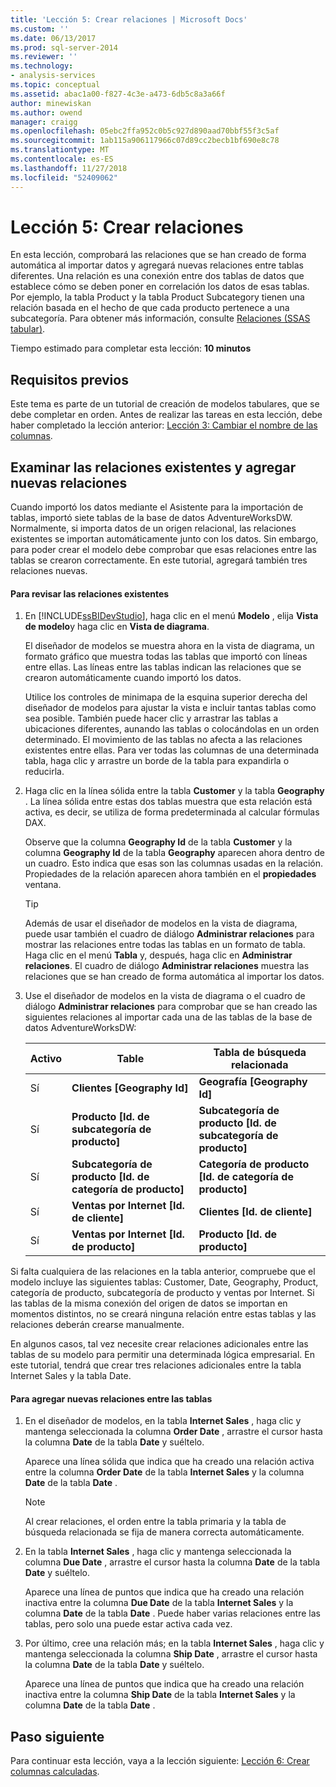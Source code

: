 ```yaml
---
title: 'Lección 5: Crear relaciones | Microsoft Docs'
ms.custom: ''
ms.date: 06/13/2017
ms.prod: sql-server-2014
ms.reviewer: ''
ms.technology:
- analysis-services
ms.topic: conceptual
ms.assetid: abac1a00-f827-4c3e-a473-6db5c8a3a66f
author: minewiskan
ms.author: owend
manager: craigg
ms.openlocfilehash: 05ebc2ffa952c0b5c927d890aad70bbf55f3c5af
ms.sourcegitcommit: 1ab115a906117966c07d89cc2becb1bf690e8c78
ms.translationtype: MT
ms.contentlocale: es-ES
ms.lasthandoff: 11/27/2018
ms.locfileid: "52409062"
---
```

# <a name="lesson-5-create-relationships"></a>Lección 5: Crear relaciones
  En esta lección, comprobará las relaciones que se han creado de forma automática al importar datos y agregará nuevas relaciones entre tablas diferentes. Una relación es una conexión entre dos tablas de datos que establece cómo se deben poner en correlación los datos de esas tablas. Por ejemplo, la tabla Product y la tabla Product Subcategory tienen una relación basada en el hecho de que cada producto pertenece a una subcategoría. Para obtener más información, consulte [Relaciones &#40;SSAS tabular&#41;](tabular-models/relationships-ssas-tabular.md).  
  
 Tiempo estimado para completar esta lección: **10 minutos**  
  
## <a name="prerequisites"></a>Requisitos previos  
 Este tema es parte de un tutorial de creación de modelos tabulares, que se debe completar en orden. Antes de realizar las tareas en esta lección, debe haber completado la lección anterior: [Lección 3: Cambiar el nombre de las columnas](rename-columns.md).  
  
## <a name="review-existing-relationships-and-add-new-relationships"></a>Examinar las relaciones existentes y agregar nuevas relaciones  
 Cuando importó los datos mediante el Asistente para la importación de tablas, importó siete tablas de la base de datos AdventureWorksDW. Normalmente, si importa datos de un origen relacional, las relaciones existentes se importan automáticamente junto con los datos. Sin embargo, para poder crear el modelo debe comprobar que esas relaciones entre las tablas se crearon correctamente. En este tutorial, agregará también tres relaciones nuevas.  
  
#### <a name="to-review-existing-relationships"></a>Para revisar las relaciones existentes  
  
1.  En [!INCLUDE[ssBIDevStudio](../includes/ssbidevstudio-md.md)], haga clic en el menú **Modelo** , elija **Vista de modelo**y haga clic en **Vista de diagrama**.  
  
     El diseñador de modelos se muestra ahora en la vista de diagrama, un formato gráfico que muestra todas las tablas que importó con líneas entre ellas. Las líneas entre las tablas indican las relaciones que se crearon automáticamente cuando importó los datos.  
  
     Utilice los controles de minimapa de la esquina superior derecha del diseñador de modelos para ajustar la vista e incluir tantas tablas como sea posible. También puede hacer clic y arrastrar las tablas a ubicaciones diferentes, aunando las tablas o colocándolas en un orden determinado. El movimiento de las tablas no afecta a las relaciones existentes entre ellas. Para ver todas las columnas de una determinada tabla, haga clic y arrastre un borde de la tabla para expandirla o reducirla.  
  
2.  Haga clic en la línea sólida entre la tabla **Customer** y la tabla **Geography** . La línea sólida entre estas dos tablas muestra que esta relación está activa, es decir, se utiliza de forma predeterminada al calcular fórmulas DAX.  
  
     Observe que la columna **Geography Id** de la tabla **Customer** y la columna **Geography Id** de la tabla **Geography** aparecen ahora dentro de un cuadro. Esto indica que esas son las columnas usadas en la relación. Propiedades de la relación aparecen ahora también en el **propiedades** ventana.  
  
    > [!TIP]  
    >  Además de usar el diseñador de modelos en la vista de diagrama, puede usar también el cuadro de diálogo **Administrar relaciones** para mostrar las relaciones entre todas las tablas en un formato de tabla. Haga clic en el menú **Tabla** y, después, haga clic en **Administrar relaciones**. El cuadro de diálogo **Administrar relaciones** muestra las relaciones que se han creado de forma automática al importar los datos.  
  
3.  Use el diseñador de modelos en la vista de diagrama o el cuadro de diálogo **Administrar relaciones** para comprobar que se han creado las siguientes relaciones al importar cada una de las tablas de la base de datos AdventureWorksDW:  
  
    |Activo|Table|Tabla de búsqueda relacionada|  
    |------------|-----------|--------------------------|  
    |Sí|**Clientes [Geography Id]**|**Geografía [Geography Id]**|  
    |Sí|**Producto [Id. de subcategoría de producto]**|**Subcategoría de producto [Id. de subcategoría de producto]**|  
    |Sí|**Subcategoría de producto [Id. de categoría de producto]**|**Categoría de producto [Id. de categoría de producto]**|  
    |Sí|**Ventas por Internet [Id. de cliente]**|**Clientes [Id. de cliente]**|  
    |Sí|**Ventas por Internet [Id. de producto]**|**Producto [Id. de producto]**|  
  
 Si falta cualquiera de las relaciones en la tabla anterior, compruebe que el modelo incluye las siguientes tablas: Customer, Date, Geography, Product, categoría de producto, subcategoría de producto y ventas por Internet. Si las tablas de la misma conexión del origen de datos se importan en momentos distintos, no se creará ninguna relación entre estas tablas y las relaciones deberán crearse manualmente.  
  
 En algunos casos, tal vez necesite crear relaciones adicionales entre las tablas de su modelo para permitir una determinada lógica empresarial. En este tutorial, tendrá que crear tres relaciones adicionales entre la tabla Internet Sales y la tabla Date.  
  
#### <a name="to-add-new-relationships-between-tables"></a>Para agregar nuevas relaciones entre las tablas  
  
1.  En el diseñador de modelos, en la tabla **Internet Sales** , haga clic y mantenga seleccionada la columna **Order Date** , arrastre el cursor hasta la columna **Date** de la tabla **Date** y suéltelo.  
  
     Aparece una línea sólida que indica que ha creado una relación activa entre la columna **Order Date** de la tabla **Internet Sales** y la columna **Date** de la tabla **Date** .  
  
    > [!NOTE]  
    >  Al crear relaciones, el orden entre la tabla primaria y la tabla de búsqueda relacionada se fija de manera correcta automáticamente.  
  
2.  En la tabla **Internet Sales** , haga clic y mantenga seleccionada la columna **Due Date** , arrastre el cursor hasta la columna **Date** de la tabla **Date** y suéltelo.  
  
     Aparece una línea de puntos que indica que ha creado una relación inactiva entre la columna **Due Date** de la tabla **Internet Sales** y la columna **Date** de la tabla **Date** . Puede haber varias relaciones entre las tablas, pero solo una puede estar activa cada vez.  
  
3.  Por último, cree una relación más; en la tabla **Internet Sales** , haga clic y mantenga seleccionada la columna **Ship Date** , arrastre el cursor hasta la columna **Date** de la tabla **Date** y suéltelo.  
  
     Aparece una línea de puntos que indica que ha creado una relación inactiva entre la columna **Ship Date** de la tabla **Internet Sales** y la columna **Date** de la tabla **Date** .  
  
## <a name="next-step"></a>Paso siguiente  
 Para continuar esta lección, vaya a la lección siguiente: [Lección 6: Crear columnas calculadas](lesson-5-create-calculated-columns.md).  
  
  
